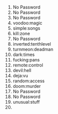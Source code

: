 1. No Password
2. No Password
3. No Password
4. voodoo:magic
5. simple:songs
6. kill:zone
7. No Password
8. inverted:tenthlevel
9. turnmeon:deadman
10. dark:times
11. fucking:pans
12. remote:control
13. devil:hell
14. deja:vu
15. random:access
16. doom:murder
17. No Password
18. No Password
19. unusual:stuff
20. 